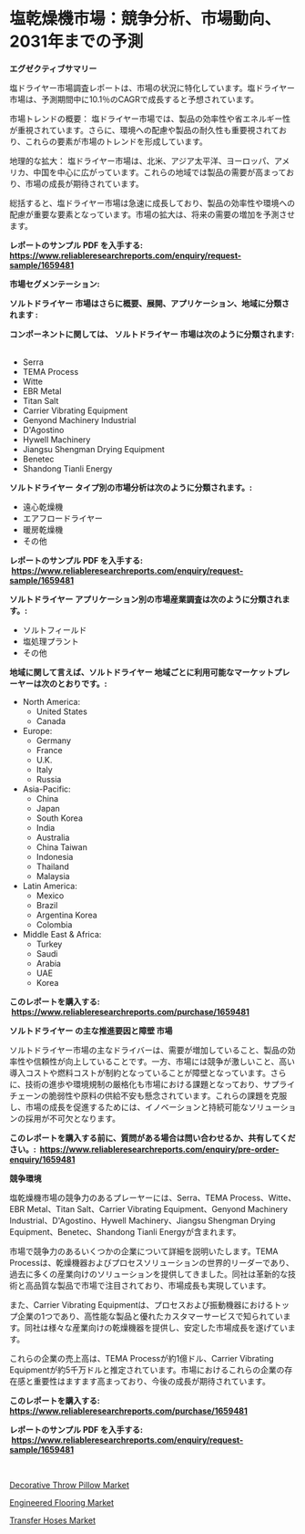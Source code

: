<p><h1>塩乾燥機市場：競争分析、市場動向、2031年までの予測</h1></p><p><strong>エグゼクティブサマリー</strong></p>
<p><p>塩ドライヤー市場調査レポートは、市場の状況に特化しています。塩ドライヤー市場は、予測期間中に10.1％のCAGRで成長すると予想されています。</p><p>市場トレンドの概要： 塩ドライヤー市場では、製品の効率性や省エネルギー性が重視されています。さらに、環境への配慮や製品の耐久性も重要視されており、これらの要素が市場のトレンドを形成しています。</p><p>地理的な拡大： 塩ドライヤー市場は、北米、アジア太平洋、ヨーロッパ、アメリカ、中国を中心に広がっています。これらの地域では製品の需要が高まっており、市場の成長が期待されています。</p><p>総括すると、塩ドライヤー市場は急速に成長しており、製品の効率性や環境への配慮が重要な要素となっています。市場の拡大は、将来の需要の増加を予測させます。</p></p>
<p><strong>レポートのサンプル PDF を入手する: <a href="https://www.reliableresearchreports.com/enquiry/request-sample/1659481">https://www.reliableresearchreports.com/enquiry/request-sample/1659481</a></strong></p>
<p><strong>市場セグメンテーション:</strong></p>
<p><strong> ソルトドライヤー 市場はさらに概要、展開、アプリケーション、地域に分類されます :</strong></p>
<p><strong>コンポーネントに関しては、 ソルトドライヤー 市場は次のように分類されます: &nbsp;</strong></p>
<p><ul><li>Serra</li><li>TEMA Process</li><li>Witte</li><li>EBR Metal</li><li>Titan Salt</li><li>Carrier Vibrating Equipment</li><li>Genyond Machinery Industrial</li><li>D'Agostino</li><li>Hywell Machinery</li><li>Jiangsu Shengman Drying Equipment</li><li>Benetec</li><li>Shandong Tianli Energy</li></ul></p>
<p><strong> ソルトドライヤー タイプ別の市場分析は次のように分類されます。:</strong></p>
<p><ul><li>遠心乾燥機</li><li>エアフロードライヤー</li><li>暖房乾燥機</li><li>その他</li></ul></p>
<p><strong>レポートのサンプル PDF を入手する: &nbsp;<a href="https://www.reliableresearchreports.com/enquiry/request-sample/1659481">https://www.reliableresearchreports.com/enquiry/request-sample/1659481</a></strong></p>
<p><strong> ソルトドライヤー アプリケーション別の市場産業調査は次のように分類されます。:</strong></p>
<p><ul><li>ソルトフィールド</li><li>塩処理プラント</li><li>その他</li></ul></p>
<p><strong>地域に関して言えば、ソルトドライヤー 地域ごとに利用可能なマーケットプレーヤーは次のとおりです。:</strong></p>
<p><ul>
    <li>
        North America:
        <ul>
            <li>United States</li>
            <li>Canada</li>
        </ul>
    </li>
    <li>
        Europe:
        <ul>
            <li>Germany</li>
            <li>France</li>
            <li>U.K.</li>
            <li>Italy</li>
            <li>Russia</li>
        </ul>
    </li>
    <li>
        Asia-Pacific:
        <ul>
            <li>China</li>
            <li>Japan</li>
            <li>South Korea</li>
            <li>India</li>
            <li>Australia</li>
            <li>China Taiwan</li>
            <li>Indonesia</li>
            <li>Thailand</li>
            <li>Malaysia</li>
        </ul>
    </li>
    <li>
        Latin America:
        <ul>
            <li>Mexico</li>
            <li>Brazil</li>
            <li>Argentina Korea</li>
            <li>Colombia</li>
        </ul>
    </li>
    <li>
        Middle East & Africa:
        <ul>
            <li>Turkey</li>
            <li>Saudi</li>
            <li>Arabia</li>
            <li>UAE</li>
            <li>Korea</li>
        </ul>
    </li>
    </ul></p>
<p><strong>このレポートを購入する: &nbsp;<a href="https://www.reliableresearchreports.com/purchase/1659481">https://www.reliableresearchreports.com/purchase/1659481</a></strong></p>
<p><strong>ソルトドライヤー の主な推進要因と障壁 市場</strong></p>
<p><p>ソルトドライヤー市場の主なドライバーは、需要が増加していること、製品の効率性や信頼性が向上していることです。一方、市場には競争が激しいこと、高い導入コストや燃料コストが制約となっていることが障壁となっています。さらに、技術の進歩や環境規制の厳格化も市場における課題となっており、サプライチェーンの脆弱性や原料の供給不安も懸念されています。これらの課題を克服し、市場の成長を促進するためには、イノベーションと持続可能なソリューションの採用が不可欠となります。</p></p>
<p><strong>このレポートを購入する前に、質問がある場合は問い合わせるか、共有してください。:&nbsp; <a href="https://www.reliableresearchreports.com/enquiry/pre-order-enquiry/1659481">https://www.reliableresearchreports.com/enquiry/pre-order-enquiry/1659481</a></strong></p>
<p><strong>競争環境</strong></p>
<p><p>塩乾燥機市場の競争力のあるプレーヤーには、Serra、TEMA Process、Witte、EBR Metal、Titan Salt、Carrier Vibrating Equipment、Genyond Machinery Industrial、D'Agostino、Hywell Machinery、Jiangsu Shengman Drying Equipment、Benetec、Shandong Tianli Energyが含まれます。</p><p>市場で競争力のあるいくつかの企業について詳細を説明いたします。TEMA Processは、乾燥機器およびプロセスソリューションの世界的リーダーであり、過去に多くの産業向けのソリューションを提供してきました。同社は革新的な技術と高品質な製品で市場で注目されており、市場成長も実現しています。</p><p>また、Carrier Vibrating Equipmentは、プロセスおよび振動機器におけるトップ企業の1つであり、高性能な製品と優れたカスタマーサービスで知られています。同社は様々な産業向けの乾燥機器を提供し、安定した市場成長を遂げています。</p><p>これらの企業の売上高は、TEMA Processが約1億ドル、Carrier Vibrating Equipmentが約5千万ドルと推定されています。市場におけるこれらの企業の存在感と重要性はますます高まっており、今後の成長が期待されています。</p></p>
<p><strong>このレポートを購入する: &nbsp; <a href="https://www.reliableresearchreports.com/purchase/1659481">https://www.reliableresearchreports.com/purchase/1659481</a></strong></p>
<p><strong>レポートのサンプル PDF を入手する: &nbsp;<a href="https://www.reliableresearchreports.com/enquiry/request-sample/1659481">https://www.reliableresearchreports.com/enquiry/request-sample/1659481</a></strong><strong></strong></p>
<p>&nbsp;</p>
<p><p><a href="https://copper-carbon-84f.notion.site/Decorative-Throw-Pillow-Market-Challenges-Opportunities-and-Growth-Drivers-and-Major-Market-Playe-a3f76759999a44c3a141ecb3017625c4">Decorative Throw Pillow Market</a></p><p><a href="https://cedar-agate-3da.notion.site/Engineered-Flooring-Market-Size-Focuses-on-Market-Dynamics-In-Depth-Analysis-and-Future-Projections-554ce57f66c74b3fbccbf342e2ccb5a8">Engineered Flooring Market</a></p><p><a href="https://view.publitas.com/reportprime-1/transfer-hoses-market-furnish-information-about-market-size-market-share-market-dynamics-and-projections-spanning-from-2024-to-2031/">Transfer Hoses Market</a></p></p>
